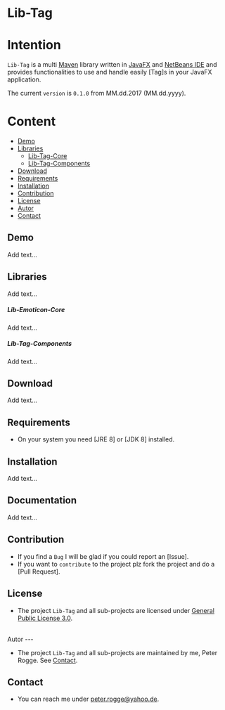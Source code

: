 Lib-Tag
===



Intention
===

`Lib-Tag` is a multi [Maven] library written in [JavaFX] and [NetBeans IDE] and 
provides functionalities to use and handle easily [Tag]s in your JavaFX application.


The current `version` is `0.1.0` from MM.dd.2017 (MM.dd.yyyy).



Content
===

* [Demo](#Demo)
* [Libraries](#Libraries)
    * [Lib-Tag-Core](#LiTaCor)
    * [Lib-Tag-Components](#LiTaCom)
* [Download](#Download)
* [Requirements](#Requirements)
* [Installation](#Installation)
* [Contribution](#Contribution)
* [License](#License)
* [Autor](#Autor)
* [Contact](#Contact)



Demo<a name="Demo" />
---

Add text...



Libraries<a name="Libraries" />
---

Add text...


##### Lib-Emoticon-Core<a name="LiTaCor" />

Add text...


##### Lib-Tag-Components<a name="LiTaCom" />

Add text...



Download<a name="Download" />
---

Add text...



Requirements<a name="Requirements" />
---

* On your system you need [JRE 8] or [JDK 8] installed.



Installation<a name="Installation" />
---

Add text...



Documentation<a name="Documentation" />
---

Add text...



Contribution<a name="Contribution" />
---

* If you find a `Bug` I will be glad if you could report an [Issue].
* If you want to `contribute` to the project plz fork the project and do a [Pull Request].



License<a name="License" />
---

* The project `Lib-Tag` and all sub-projects are licensed under [General Public License 3.0].



<br />
Autor<a name="Autor" />
---

* The project `Lib-Tag` and all sub-projects are maintained by me, Peter Rogge. 
  See [Contact](#Contact).



Contact<a name="Contact" />
---

* You can reach me under <peter.rogge@yahoo.de>.



[//]: # (Images)



[//]: # (Links)
[General Public License 3.0]:http://www.gnu.org/licenses/gpl-3.0.en.html
[JavaFX]:http://docs.oracle.com/javase/8/javase-clienttechnologies.htm
[Maven]:http://maven.apache.org/
[NetBeans IDE]:https://netbeans.org/
